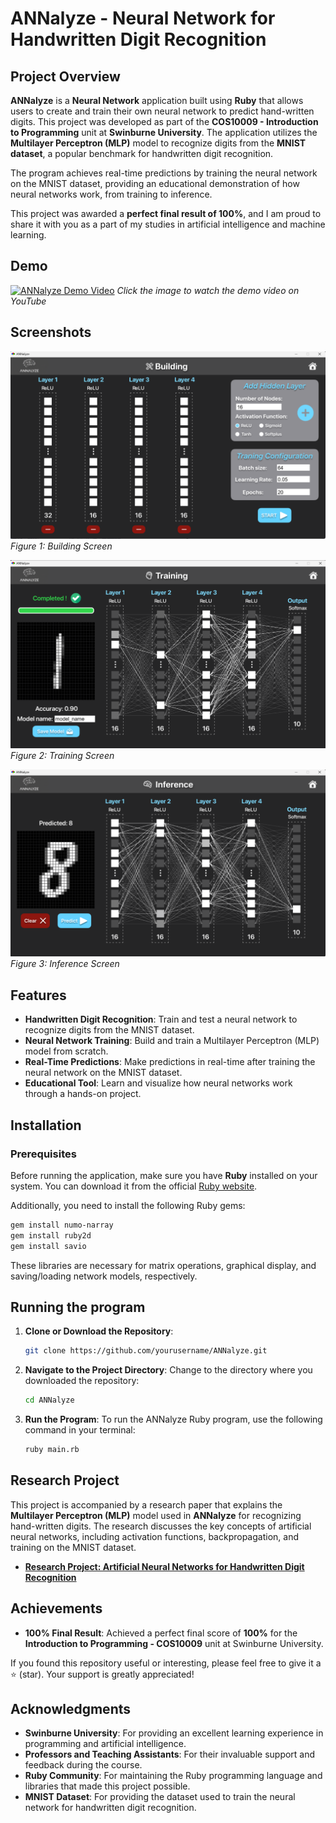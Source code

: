 # ANNalyze - Neural Network for Handwritten Digit Recognition

## Project Overview

**ANNalyze** is a **Neural Network** application built using **Ruby** that allows users to create and train their own neural network to predict hand-written digits. This project was developed as part of the **COS10009 - Introduction to Programming** unit at **Swinburne University**. The application utilizes the **Multilayer Perceptron (MLP)** model to recognize digits from the **MNIST dataset**, a popular benchmark for handwritten digit recognition.

The program achieves real-time predictions by training the neural network on the MNIST dataset, providing an educational demonstration of how neural networks work, from training to inference.

This project was awarded a **perfect final result of 100%**, and I am proud to share it with you as a part of my studies in artificial intelligence and machine learning.

## Demo
[![ANNalyze Demo Video](https://img.youtube.com/vi/DCoeUoZj2y8/maxresdefault.jpg)](https://www.youtube.com/watch?v=DCoeUoZj2y8 "ANNalyze - Neural Network Demo")
*Click the image to watch the demo video on YouTube*


## Screenshots
![Building Screen](./images/Screenshots/building_screen.png)
*Figure 1: Building Screen*

![Training Screen](./images/Screenshots/training.png)
*Figure 2: Training Screen*

![Inference Screen](./images/Screenshots/inference.png)
*Figure 3: Inference Screen*

## Features

- **Handwritten Digit Recognition**: Train and test a neural network to recognize digits from the MNIST dataset.
- **Neural Network Training**: Build and train a Multilayer Perceptron (MLP) model from scratch.
- **Real-Time Predictions**: Make predictions in real-time after training the neural network on the MNIST dataset.
- **Educational Tool**: Learn and visualize how neural networks work through a hands-on project.

## Installation

### Prerequisites

Before running the application, make sure you have **Ruby** installed on your system. You can download it from the official [Ruby website](https://www.ruby-lang.org/en/documentation/installation/).

Additionally, you need to install the following Ruby gems:

```bash
gem install numo-narray
gem install ruby2d
gem install savio
```

These libraries are necessary for matrix operations, graphical display, and saving/loading network models, respectively.

## Running the program

1. **Clone or Download the Repository**:
    ```bash
    git clone https://github.com/yourusername/ANNalyze.git
    ```

2. **Navigate to the Project Directory**:
    Change to the directory where you downloaded the repository:
    ```bash
    cd ANNalyze
    ```

3. **Run the Program**:
    To run the ANNalyze Ruby program, use the following command in your terminal:
    ```bash
    ruby main.rb
    ```

## Research Project

This project is accompanied by a research paper that explains the **Multilayer Perceptron (MLP)** model used in **ANNalyze** for recognizing hand-written digits. The research discusses the key concepts of artificial neural networks, including activation functions, backpropagation, and training on the MNIST dataset.

- [**Research Project: Artificial Neural Networks for Handwritten Digit Recognition**](./Artificial_Neural_Network.pdf)

## Achievements

- **100% Final Result**: Achieved a perfect final score of **100%** for the **Introduction to Programming - COS10009** unit at Swinburne University.

If you found this repository useful or interesting, please feel free to give it a ⭐ (star). Your support is greatly appreciated!

## Acknowledgments

- **Swinburne University**: For providing an excellent learning experience in programming and artificial intelligence.
- **Professors and Teaching Assistants**: For their invaluable support and feedback during the course.
- **Ruby Community**: For maintaining the Ruby programming language and libraries that made this project possible.
- **MNIST Dataset**: For providing the dataset used to train the neural network for handwritten digit recognition.
